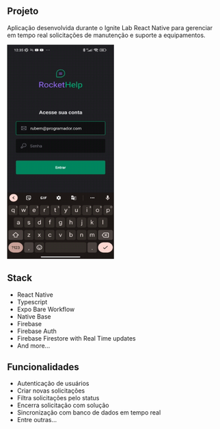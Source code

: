 ## Projeto

Aplicação desenvolvida durante o Ignite Lab React Native para gerenciar em tempo real solicitações de manutenção e suporte a equipamentos.

<img src="./src\assets\appPreview.gif" width="250px" height="500px" />

## Stack

- React Native
- Typescript
- Expo Bare Workflow
- Native Base
- Firebase
- Firebase Auth
- Firebase Firestore with Real Time updates
- And more...

## Funcionalidades

- Autenticação de usuários
- Criar novas solicitações
- Filtra solicitações pelo status
- Encerra solicitação com solução
- Sincronização com banco de dados em tempo real
- Entre outras...

</div>
